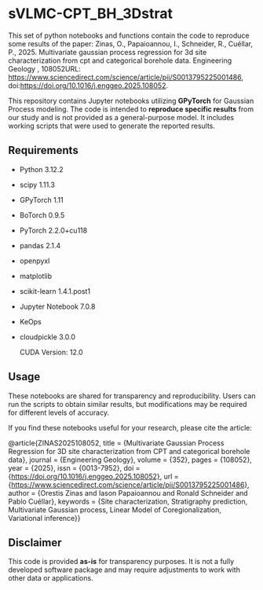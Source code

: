 # sVLMC-CPT_BH_3Dstrat
This set of python notebooks and functions contain the code to reproduce some results of the paper: Zinas, O., Papaioannou, I., Schneider, R., Cuéllar, P., 2025. Multivariate gaussian process regression for 3d site characterization from cpt and categorical borehole data. Engineering Geology , 108052URL: https://www.sciencedirect.com/science/article/pii/S0013795225001486, doi:https://doi.org/10.1016/j.enggeo.2025.108052.

This repository contains Jupyter notebooks utilizing **GPyTorch** for Gaussian Process modeling. The code is intended to **reproduce specific results** from our study and is not provided as a general-purpose model. It includes working scripts that were used to generate the reported results. 

## Requirements
- Python 3.12.2
- scipy 1.11.3
- GPyTorch 1.11
- BoTorch  0.9.5
- PyTorch 2.2.0+cu118
- pandas 2.1.4
- openpyxl
- matplotlib
- scikit-learn 1.4.1.post1
- Jupyter Notebook 7.0.8
- KeOps
- cloudpickle 3.0.0

  CUDA Version: 12.0

## Usage
These notebooks are shared for transparency and reproducibility. Users can run the scripts to obtain similar results, but modifications may be required for different levels of accuracy.

If you find these notebooks useful for your research, please cite the article:

@article{ZINAS2025108052,
title = {Multivariate Gaussian Process Regression for 3D site characterization from CPT and categorical borehole data},
journal = {Engineering Geology},
volume = {352},
pages = {108052},
year = {2025},
issn = {0013-7952},
doi = {https://doi.org/10.1016/j.enggeo.2025.108052},
url = {https://www.sciencedirect.com/science/article/pii/S0013795225001486},
author = {Orestis Zinas and Iason Papaioannou and Ronald Schneider and Pablo Cuéllar},
keywords = {Site characterization, Stratigraphy prediction, Multivariate Gaussian process, Linear Model of Coregionalization, Variational inference}}

## Disclaimer
This code is provided **as-is** for transparency purposes. It is not a fully developed software package and may require adjustments to work with other data or applications.

